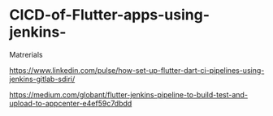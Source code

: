 # CICD-of-Flutter-apps-using-jenkins-

Matrerials

https://www.linkedin.com/pulse/how-set-up-flutter-dart-ci-pipelines-using-jenkins-gitlab-sdiri/

https://medium.com/globant/flutter-jenkins-pipeline-to-build-test-and-upload-to-appcenter-e4ef59c7dbdd


